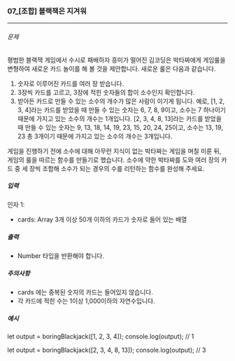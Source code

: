 ### 07\_[조합] 블랙잭은 지겨워

---

###### 문제

평범한 블랙잭 게임에서 수시로 패배하자 흥미가 떨어진 김코딩은 박타짜에게 게임룰을 변형하여 새로운 카드 놀이를 해 볼 것을 제안합니다.
새로운 룰은 다음과 같습니다.

1. 숫자로 이루어진 카드를 여러 장 받습니다.
2. 3장씩 카드를 고르고, 3장에 적힌 숫자들의 합이 소수인지 확인합니다.
3. 받아든 카드로 만들 수 있는 소수의 개수가 많은 사람이 이기게 됩니다.
   예로, [1, 2, 3, 4]라는 카드를 받았을 때 만들 수 있는 숫자는 6, 7, 8, 9이고, 소수는 7 하나이기 때문에 가지고 있는 소수의 개수는 1개입니다.
   [2, 3, 4, 8, 13]라는 카드를 받았을 때 만들 수 있는 숫자는 9, 13, 18, 14, 19, 23, 15, 20, 24, 25이고, 소수는 13, 19, 23 총 3개이기 때문에 가지고 있는 소수의 개수는 3개입니다.

게임을 진행하기 전에 소수에 대해 아무런 지식이 없는 박타짜는 게임을 며칠 미룬 뒤, 게임의 룰을 따르는 함수를 만들기로 했습니다.
소수에 약한 박타짜를 도와 여러 장의 카드 중 세 장씩 조합해 소수가 되는 경우의 수를 리턴하는 함수를 완성해 주세요.

##### 입력

인자 1:

- cards: Array 3개 이상 50개 이하의 카드가 숫자로 들어 있는 배열

##### 출력

- Number 타입을 반환해야 합니다.

##### 주의사항

- cards 에는 중복된 숫자의 카드는 들어있지 않습니다.
- 각 카드에 적힌 수는 1이상 1,000이하의 자연수입니다.

##### 예시

let output = boringBlackjack([1, 2, 3, 4]);
console.log(output); // 1

let output = boringBlackjack([2, 3, 4, 8, 13]);
console.log(output); // 3
